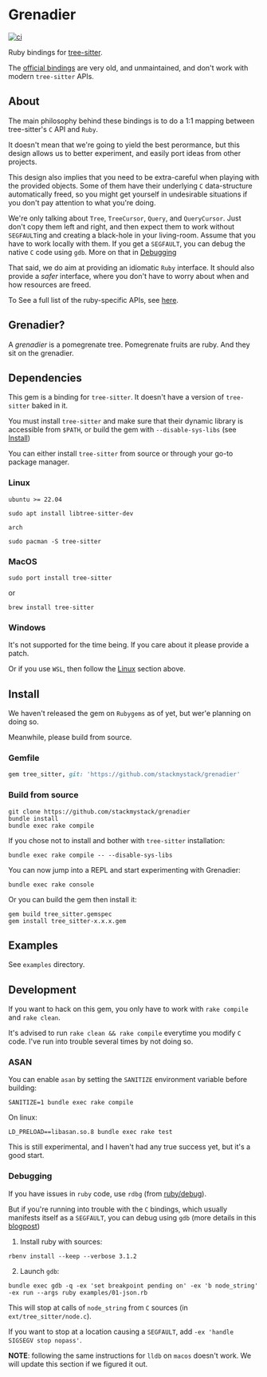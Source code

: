 # Grenadier

[![ci](https://github.com/stackmystack/grenadier/actions/workflows/ci.yml/badge.svg)](https://github.com/stackmystack/grenadier/actions/workflows/ci.yml)

Ruby bindings for [tree-sitter](https://github.com/tree-sitter/tree-sitter).

The [official bindings](https://github.com/tree-sitter/ruby-tree-sitter) are
very old, and unmaintained, and don't work with modern `tree-sitter` APIs.

## About
The main philosophy behind these bindings is to do a 1:1 mapping between
tree-sitter's `C` API and `Ruby`.

It doesn't mean that we're going to yield the best perormance, but this design
allows us to better experiment, and easily port ideas from other projects.

This design also implies that you need to be extra-careful when playing with the
provided objects.  Some of them have their underlying `C` data-structure
automatically freed, so you might get yourself in undesirable situations if you
don't pay attention to what you're doing.

We're only talking about `Tree`, `TreeCursor`, `Query`, and `QueryCursor`.  Just
don't copy them left and right, and then expect them to work without
`SEGFAULT`ing and creating a black-hole in your living-room.  Assume that you
have to work locally with them. If you get a `SEGFAULT`, you can debug the
native `C` code using `gdb`.  More on that in [Debugging](#Debugging)

That said, we do aim at providing an idiomatic `Ruby` interface.  It should also
provide a _safer_ interface, where you don't have to worry about when and how
resources are freed.

To See a full list of the ruby-specific APIs, see [here](lib/README.md).

## Grenadier?

A _grenadier_ is a pomegrenate tree.  Pomegrenate fruits are ruby.  And they sit
on the grenadier.

## Dependencies

This gem is a binding for `tree-sitter`.  It doesn't have a version of
`tree-sitter` baked in it.

You must install `tree-sitter` and make sure that their dynamic library is accessible
from `$PATH`, or build the gem with `--disable-sys-libs` (see [Install](#Install))

You can either install `tree-sitter` from source or through your go-to package manager.

### Linux

`ubuntu >= 22.04`

```console
sudo apt install libtree-sitter-dev
```

`arch`

```console
sudo pacman -S tree-sitter
```

### MacOS

```console
sudo port install tree-sitter
```

or

```console
brew install tree-sitter
```

### Windows

It's not supported for the time being.  If you care about it please provide a patch.

Or if you use `WSL`, then follow the [Linux](#Linux) section above.

## Install

We haven't released the gem on `Rubygems` as of yet, but wer'e planning on doing so.

Meanwhile, please build from source.

### Gemfile

```ruby
gem tree_sitter, git: 'https://github.com/stackmystack/grenadier'
```

### Build from source

```console
git clone https://github.com/stackmystack/grenadier
bundle install
bundle exec rake compile
```

If you chose not to install and bother with `tree-sitter` installation:

``` console
bundle exec rake compile -- --disable-sys-libs
```


You can now jump into a REPL and start experimenting with Grenadier:

```console
bundle exec rake console
```

Or you can build the gem then install it:

```console
gem build tree_sitter.gemspec
gem install tree_sitter-x.x.x.gem
```

## Examples

See `examples` directory.

## Development

If you want to hack on this gem, you only have to work with `rake compile` and
`rake clean`.

It's advised to run `rake clean && rake compile` everytime you modify `C` code.
I've run into trouble several times by not doing so.

### ASAN

You can enable `asan` by setting the `SANITIZE` environment variable before building:

```console
SANITIZE=1 bundle exec rake compile
```

On linux:

``` console
LD_PRELOAD==libasan.so.8 bundle exec rake test
```

This is still experimental, and I haven't had any true success yet, but it's a good
start.

### Debugging

If you have issues in `ruby` code, use `rdbg` (from
[ruby/debug](https://github.com/ruby/debug)).

But if you're running into trouble with the `C` bindings, which usually
manifests itself as a `SEGFAULT`, you can debug using `gdb` (more details in
this [blogpost](https://blog.wataash.com/ruby-c-extension/))

1. Install ruby with sources:

``` console
rbenv install --keep --verbose 3.1.2
```

2. Launch `gdb`:

``` console
bundle exec gdb -q -ex 'set breakpoint pending on' -ex 'b node_string' -ex run --args ruby examples/01-json.rb
```

This will stop at calls of `node_string` from `C` sources (in
`ext/tree_sitter/node.c`).

If you want to stop at a location causing a `SEGFAULT`, add `-ex 'handle SIGSEGV stop nopass'`.

**NOTE**: following the same instructions for `lldb` on `macos` doesn't work. We
will update this section if we figured it out.

